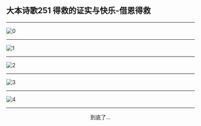 
## 大本诗歌251 得救的证实与快乐-借恩得救
        
<div id="aplayer0"></div>

---

<img alt="0" data-original="/data/d0250/0">

---

<img alt="1" data-original="/data/d0250/1">

---

<img alt="2" data-original="/data/d0250/2">

---

<img alt="3" data-original="/data/d0250/3">

---

<img alt="4" data-original="/data/d0250/4">

---

<p style="text-align: center">到底了...</p>

<script src="/js/dist-view.js"></script>

<script>
MAIN.id = 'd0250';
        
const ap0 = new APlayer({
    container: document.getElementById('aplayer0'),
    volume: 1,
    loop: 'none',
    preload: 'none',
    audio: [{
        name: '大本诗歌251.mp3',
        artist: '大本诗歌',
        url: 'https://res.wx.qq.com/voice/getvoice?mediaid=MzI0NTk3MDM5M18yMjQ3NDkwNjk2',
        cover: '/favicon'
    }]
});
</script>
